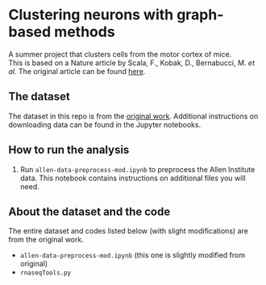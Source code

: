 # Clustering neurons with graph-based methods

A summer project that clusters cells from the motor cortex of mice.<br>
This is based on a Nature article by Scala, F., Kobak, D., Bernabucci, M. *et al.* The original article can be found [here](https://rdcu.be/cmgFA).

## The dataset

The dataset in this repo is from the [original work](https://github.com/berenslab/mini-atlas). Additional instructions on downloading data can be found in the Jupyter notebooks.

## How to run the analysis

1. Run ```allen-data-preprocess-mod.ipynb``` to preprocess the Allen Institute data. This notebook contains instructions on additional files you will need.

## About the dataset and the code

The entire dataset and codes listed below (with slight modifications) are from the original work.

* ```allen-data-preprocess-mod.ipynb``` (this one is slightly modified from original)
* ```rnaseqTools.py```
